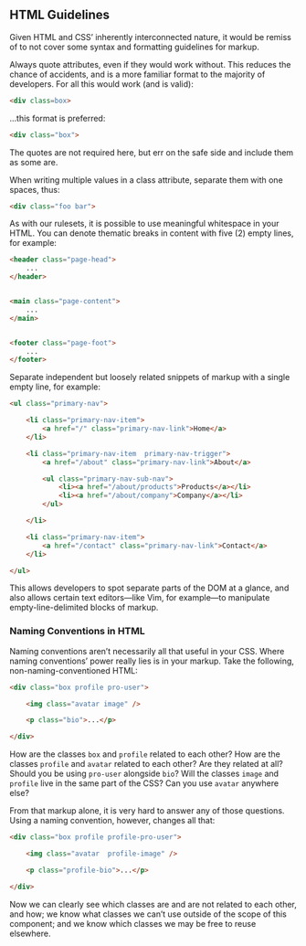 ## HTML Guidelines

Given HTML and CSS’ inherently interconnected nature, it would be remiss of to
not cover some syntax and formatting guidelines for markup.

Always quote attributes, even if they would work without. This reduces the
chance of accidents, and is a more familiar format to the majority of
developers. For all this would work (and is valid):

```html
<div class=box>
```

…this format is preferred:

```html
<div class="box">
```

The quotes are not required here, but err on the safe side and include them as
some are.

When writing multiple values in a class attribute, separate them with one
spaces, thus:

```html
<div class="foo bar">
```

As with our rulesets, it is possible to use meaningful whitespace in your HTML.
You can denote thematic breaks in content with five (2) empty lines, for
example:

```html
<header class="page-head">
	...
</header>


<main class="page-content">
	...
</main>


<footer class="page-foot">
	...
</footer>
```

Separate independent but loosely related snippets of markup with a single empty
line, for example:

```html
<ul class="primary-nav">

	<li class="primary-nav-item">
		<a href="/" class="primary-nav-link">Home</a>
	</li>

	<li class="primary-nav-item  primary-nav-trigger">
		<a href="/about" class="primary-nav-link">About</a>

		<ul class="primary-nav-sub-nav">
			<li><a href="/about/products">Products</a></li>
			<li><a href="/about/company">Company</a></li>
		</ul>

	</li>

	<li class="primary-nav-item">
		<a href="/contact" class="primary-nav-link">Contact</a>
	</li>

</ul>
```

This allows developers to spot separate parts of the DOM at a glance, and also
allows certain text editors—like Vim, for example—to manipulate
empty-line-delimited blocks of markup.


### Naming Conventions in HTML

Naming conventions aren’t necessarily all that useful in your CSS. Where naming
conventions’ power really lies is in your markup. Take the following,
non-naming-conventioned HTML:

```html
<div class="box profile pro-user">

	<img class="avatar image" />

	<p class="bio">...</p>

</div>
```

How are the classes `box` and `profile` related to each other? How are the
classes `profile` and `avatar` related to each other? Are they related at all?
Should you be using `pro-user` alongside `bio`? Will the classes `image` and
`profile` live in the same part of the CSS? Can you use `avatar` anywhere else?

From that markup alone, it is very hard to answer any of those questions. Using
a naming convention, however, changes all that:

```html
<div class="box profile profile-pro-user">

	<img class="avatar  profile-image" />

	<p class="profile-bio">...</p>

</div>
```

Now we can clearly see which classes are and are not related to each other, and
how; we know what classes we can’t use outside of the scope of this component;
and we know which classes we may be free to reuse elsewhere.

